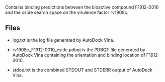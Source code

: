 Contains binding predictions between the bioactive compound F1912-0010 and the cside search space on the virulence factor rv1908c.

## Files

- log.txt is the log file generated by AutoDock Vina.

- rv1908c_F1912-0010_cside.pdbqt is the PDBQT file generated by AutoDock Vina containing the orientation and binding location of F1912-0010.

- stdoe.txt is the combined STDOUT and STDERR output of AutoDock Vina.

